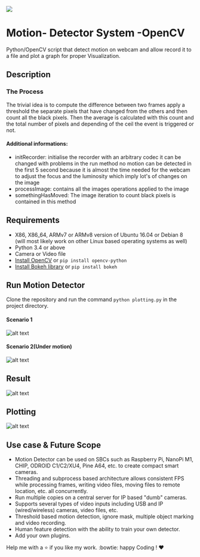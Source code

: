 ![](https://img.shields.io/badge/Made%20with%20%3C3%20in-python-red.svg)

# Motion- Detector System -OpenCV #
Python/OpenCV script that detect motion on webcam and allow record it to a file and plot a graph for proper Visualization.

## Description ##

### The Process  ###

The trivial idea is to compute the difference between two frames apply a threshold the separate pixels that have changed from the others and then count all the black pixels. Then the average is calculated with this count and the total number of pixels and depending of the ceil the event is triggered or not.

#### Additional informations: ####
* initRecorder: initialise the recorder with an arbitrary codec it can be changed with problems
in the run method no motion can be detected in the first 5 second because it is almost the time needed for the webcam to adjust the focus and the luminosity which imply lot's of changes on the image
* processImage: contains all the images operations applied to the image
* somethingHasMoved: The image iteration to count black pixels is contained in this method

## Requirements ##

* X86, X86_64, ARMv7 or ARMv8 version of Ubuntu 16.04 or Debian 8 (will most likely work on other Linux based operating systems as well)
* Python 3.4 or above 
* Camera or Video file
* [Install OpenCV](https://opencv.org/) or `pip install opencv-python`
* [Install Bokeh library](https://bokeh.pydata.org/en/latest/) or `pip install bokeh`

## Run Motion Detector ##
Clone the repository and run the command `python plotting.py` in the project directory.

#### Scenario 1 ####

![alt text](https://github.com/ashutoshtiwari13/Motion-Detector/blob/master/SS1.png)

#### Scenario 2(Under motion) ####

![alt text](https://github.com/ashutoshtiwari13/Motion-Detector/blob/master/SS2.png)

## Result ##

![alt text](https://github.com/ashutoshtiwari13/Motion-Detector/blob/master/SS3.png)

## Plotting ##
![alt text](https://github.com/ashutoshtiwari13/Motion-Detector/blob/master/SS4.png)

## Use case & Future Scope ##
* Motion Detector can be used on SBCs such as Raspberry Pi, NanoPi M1, CHIP, ODROID C1/C2/XU4, Pine A64, etc. to create compact smart cameras. 
* Threading and subprocess based architecture allows consistent FPS while processing frames, writing video files, moving files to remote location, etc. all concurrently.
* Run multiple copies on a central server for IP based "dumb" cameras.
* Supports several types of video inputs including USB and IP (wired/wireless) cameras, video files, etc.
* Threshold based motion detection, ignore mask, multiple object marking and video recording.
 * Human feature detection with the ability to train your own detector.
* Add your own plugins.

Help me with a :star: if you like my work. :bowtie:
happy Coding ! :heart:
